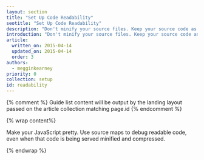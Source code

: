 ```yaml
---
layout: section
title: "Set Up Code Readability"
seotitle: "Set Up Code Readability"
description: "Don't minify your source files. Keep your source code as readable as possible. Use server-side or build processes to automatically compress your code."
introduction: "Don't minify your source files. Keep your source code as readable as possible. Use server-side or build processes to automatically compress your code."
article:
  written_on: 2015-04-14
  updated_on: 2015-04-14
  order: 3
authors:
  - megginkearney
priority: 0
collection: setup
id: readability
---
```


{% comment %}
Guide list content will be output by the landing layout passed on the article collection matching page.id
{% endcomment %}

{% wrap content%}

Make your JavaScript pretty. Use source maps to debug readable code, even when that code is being served minified and compressed.

{% endwrap %}
